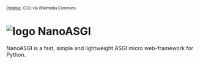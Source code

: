 
<sup><sub>[Perditax](https://commons.wikimedia.org/wiki/File:C20_Fullerene.png), CC0, via Wikimedia Commons</sub></sup>

# ![logo](https://upload.wikimedia.org/wikipedia/commons/thumb/d/df/C20_Fullerene.png/64px-C20_Fullerene.png) NanoASGI

NanoASGI is a fast, simple and lightweight ASGI micro web-framework for Python.

